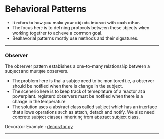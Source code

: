 # Behavioral Patterns

* It refers to how you make your objects interact with each other.
* The focus here is to defining protocols between these objects when working together to achieve a common goal.
* Beahavorial patterns mostly use methods and their signatures.

***

### Observer
The observer pattern establishes a one-to-many relationship between a subject and multiple observers.
* The problem here is that a subjec need to be monitored i.e, a observer should be notified when there is change in the subject.
* The scenerio here is to keep track of temeprature of a reactor at a powerplant. registerd observers must be notified when there is a change in the temperature
* The solution uses a abstract class called subject which has an interface that allows operations such as attach, detach and notify. We also need concrete subject classes inheriting from abstract subject class.

Decorator Example : [decorator.py](https://github.com/pyGuru123/Python-design-Patterns/blob/main/Behavioral%20Pattern/observer.py)

***

